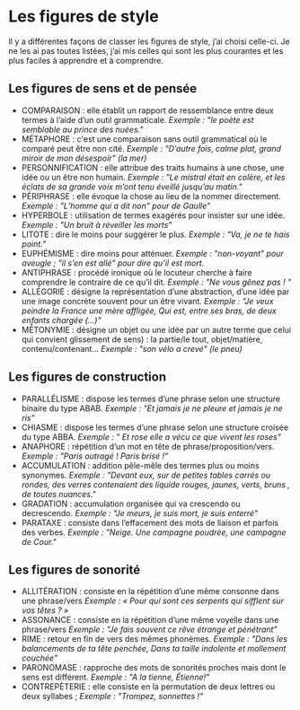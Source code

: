 # Les figures de style
Il y a différentes façons de classer les figures de style, j’ai choisi
celle-ci. Je ne les ai pas toutes listées, j’ai mis celles qui sont les
plus courantes et les plus faciles à apprendre et à comprendre.

## Les figures de sens et de pensée

- COMPARAISON : elle établit un rapport de ressemblance entre deux
termes à l’aide d’un outil grammaticale. _Exemple : "le poète est
semblable au prince des nuées."_
- MÉTAPHORE : c'est une comparaison sans outil grammatical où le comparé
peut être non cité. _Exemple : "D’autre fois, calme plat, grand miroir
de mon désespoir" (la mer)_
- PERSONNIFICATION : elle attribue des traits humains à une chose, une
idée ou un être non humain. _Exemple : "Le mistral était en colère, et
les éclats de sa grande voix m’ont tenu éveillé jusqu’au matin."_
- PÉRIPHRASE : elle évoque la chose au lieu de la nommer directement.
_Exemple : "L’homme qui a dit non" pour de Gaulle"_
- HYPERBOLE : utilisation de termes exagérés pour insister sur une idée.
_Exemple : "Un bruit à réveiller les morts"_
- LITOTE : dire le moins pour suggérer le plus. _Exemple : "Va, je ne te
hais point."_
- EUPHÉMISME : dire moins pour atténuer. _Exemple : "non-voyant" pour
aveugle ; "il s’en est allé" pour dire qu’il est mort._
- ANTIPHRASE : procédé ironique où le locuteur cherche à faire
comprendre le contraire de ce qu’il dit. _Exemple : "Ne vous gênez pas !
"_
- ALLÉGORIE : désigne la représentation d’une abstraction, d’une idée
par une image concrète souvent pour un être vivant. _Exemple : "Je veux
peindre la France une mère affligée, Qui est, entre ses bras, de deux
enfants chargée (…)"_
- MÉTONYMIE : désigne un objet ou une idée par un autre terme que celui
qui convient glissement de sens) : la partie/le tout, objet/matière,
contenu/contenant… _Exemple : "son vélo a crevé" (le pneu)_

## Les figures de construction

- PARALLÉLISME : dispose les termes d’une phrase selon une structure
binaire du type ABAB. _Exemple : "Et jamais je ne pleure et jamais je ne
ris"_
- CHIASME : dispose les termes d’une phrase selon une structure croisée
du type ABBA. _Exemple : " Et rose elle a vécu ce que vivent les roses"_
- ANAPHORE : répétition d’un mot en tête de phrase/proposition/vers. 
_Exemple : "Paris outragé ! Paris brisé !"_
- ACCUMULATION : addition pêle-mêle des termes plus ou moins synonymes.
_Exemple : "Devant eux, sur de petites tables carrés ou rondes, des
verres contenaient des liquide rouges, jaunes, verts, bruns
, de toutes nuances."_
- GRADATION : accumulation organisée qui va crescendo ou decrescendo.
_Exemple : "Je meurs, je suis mort, je suis enterré"_
- PARATAXE : consiste dans l’effacement des mots de liaison et parfois
des verbes. _Exemple : "Neige. Une campagne poudrée, une campagne de
Cour."_

## Les figures de sonorité

- ALLITÉRATION : consiste en la répétition d’une même consonne dans une
phrase/vers _Exemple : « Pour qui sont ces serpents qui sifflent sur vos
têtes ? »_
- ASSONANCE : consiste en la répétition d’une même voyelle dans une
phrase/vers _Exemple : "Je fais souvent ce rêve étrange et pénétrant"_
- RIME : retour en fin de vers des mêmes phonèmes. _Exemple : "Dans les
balancements de ta tête penchée,  	     Dans ta taille indolente et
mollement couchée"_
- PARONOMASE : rapproche des mots de sonorités proches mais dont le sens
est différent. _Exemple : "A la tienne, Étienne!"_
- CONTREPÈTERIE : elle consiste en la permutation de deux lettres ou
deux syllabes ; _Exemple : "Trompez, sonnettes !"_
